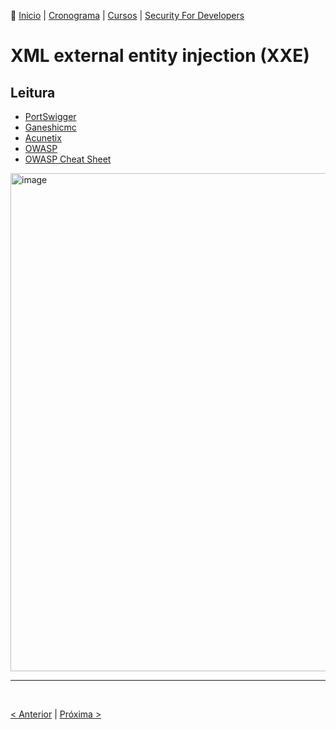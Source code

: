 👾 [Inicio](https://rayanepimentel.github.io/InfoSec-iniciante/) | [Cronograma](https://rayanepimentel.github.io/InfoSec-iniciante/cronograma/) | [Cursos](https://rayanepimentel.github.io/InfoSec-iniciante/cursos/) | [Security For Developers](https://rayanepimentel.github.io/InfoSec-iniciante/cursos/Security-for-developers/)

# XML external entity injection (XXE)

## Leitura
- [PortSwigger](https://portswigger.net/web-security/xxe)
- [Ganeshicmc](https://gitbook.ganeshicmc.com/web/semana-1/xxe)
- [Acunetix](https://www.acunetix.com/blog/articles/xml-external-entity-xxe-vulnerabilities/)
- [OWASP](https://owasp.org/www-community/vulnerabilities/XML_External_Entity_(XXE)_Processing)
- [OWASP Cheat Sheet](https://cheatsheetseries.owasp.org/cheatsheets/XML_External_Entity_Prevention_Cheat_Sheet.html)


<img width="797" alt="image" src="https://github.com/rayanepimentel/InfoSec-iniciante/assets/37915359/eff9220d-688d-4e4d-86de-d4453b2bb2c1">

<br>
<hr>
<br>

[< Anterior](10-xml.md) | [Próxima >](11-xpath.md)